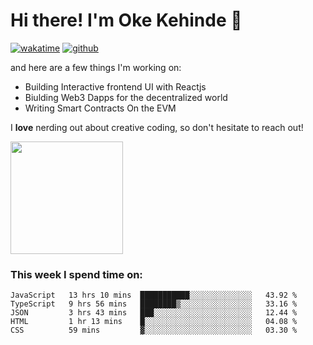 # Hi there! I'm Oke Kehinde :cowboy_hat_face:

[![wakatime](https://wakatime.com/badge/user/5f3f42a0-7b4f-4c4b-b2da-012c5ac2fa62.svg)](https://wakatime.com/@5f3f42a0-7b4f-4c4b-b2da-012c5ac2fa62)
[![github](https://img.shields.io/github/followers/okeken?logo=github&style=plastic)](https://github.com/okeken?tab=followers)

and here are a few things I'm working on:

- Building Interactive frontend UI with Reactjs
- Biulding Web3 Dapps for the decentralized world
- Writing Smart Contracts On the EVM

I **love** nerding out about creative coding, so don't hesitate to reach out!


<img height="180em" src="https://github-readme-stats.vercel.app/api?username=okeken&show_icons=true&hide_border=true&&count_private=true&include_all_commits=true" />

### This week I spend time on:

<!--START_SECTION:waka-->
```text
JavaScript   13 hrs 10 mins  ███████████░░░░░░░░░░░░░░   43.92 % 
TypeScript   9 hrs 56 mins   ████████▒░░░░░░░░░░░░░░░░   33.16 % 
JSON         3 hrs 43 mins   ███░░░░░░░░░░░░░░░░░░░░░░   12.44 % 
HTML         1 hr 13 mins    █░░░░░░░░░░░░░░░░░░░░░░░░   04.08 % 
CSS          59 mins         ▓░░░░░░░░░░░░░░░░░░░░░░░░   03.30 % 
```
<!--END_SECTION:waka-->
